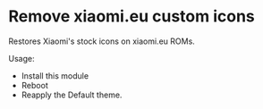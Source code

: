 # Remove xiaomi.eu custom icons

Restores Xiaomi's stock icons on xiaomi.eu ROMs.

Usage:
- Install this module
- Reboot
- Reapply the Default theme.
